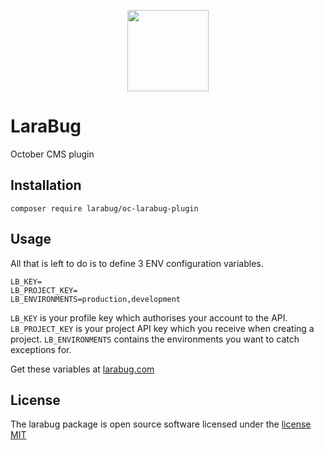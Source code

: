 <p align="center">
    <a href="https://www.larabug.com" target="_blank"><img width="130" src="https://www.larabug.com/images/larabug-logo-small.png"></a>
</p>

# LaraBug

October CMS plugin

## Installation 

```
composer require larabug/oc-larabug-plugin
```

## Usage

All that is left to do is to define 3 ENV configuration variables.

```
LB_KEY=
LB_PROJECT_KEY=
LB_ENVIRONMENTS=production,development
```

`LB_KEY` is your profile key which authorises your account to the API.
`LB_PROJECT_KEY` is your project API key which you receive when creating a project.
`LB_ENVIRONMENTS` contains the environments you want to catch exceptions for.

Get these variables at [larabug.com](https://www.larabug.com)

## License
The larabug package is open source software licensed under the [license MIT](http://opensource.org/licenses/MIT)
